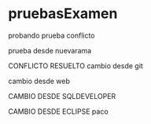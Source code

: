 # pruebasExamen

probando
prueba conflicto

prueba desde nuevarama

CONFLICTO RESUELTO
cambio desde git

cambio desde web

CAMBIO DESDE SQLDEVELOPER

CAMBIO DESDE ECLIPSE
paco
